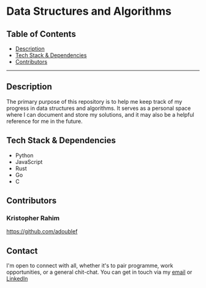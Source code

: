 # Data Structures and Algorithms

## Table of Contents

- [Description](#description)
- [Tech Stack & Dependencies](#tech-stack--dependencies)
- [Contributors](#contributors)

---

## Description

The primary purpose of this repository is to help me keep track of my progress in data structures and algorithms. It serves as a personal space where I can document and store my solutions, and it may also be a helpful reference for me in the future.

## Tech Stack & Dependencies

- Python
- JavaScript
- Rust
- Go
- C

## Contributors

### Kristopher Rahim

<https://github.com/adoublef>

## Contact

I'm open to connect with all, whether it's to pair programme, work opportunities, or a general chit-chat. You can get in touch via my [email](mailto:kristopherab@gmail.com) or [LinkedIn](https://www.linkedin.com/in/kraffulbrown/)
